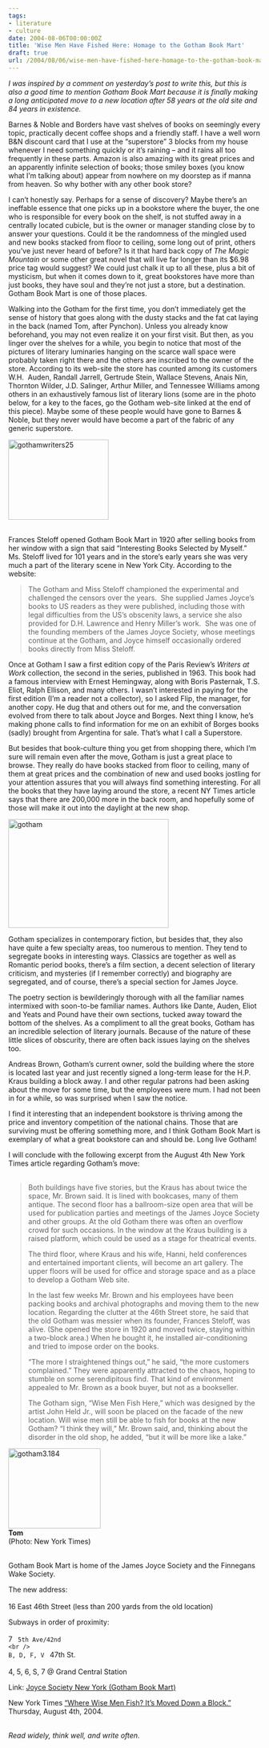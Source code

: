 ```yaml
---
tags:
- literature
- culture
date: 2004-08-06T00:00:00Z
title: 'Wise Men Have Fished Here: Homage to the Gotham Book Mart' 
draft: true
url: /2004/08/06/wise-men-have-fished-here-homage-to-the-gotham-book-mart/
---
```


<p><i>I was inspired by a comment on yesterday&#8217;s post to write this, but this is also a good time to mention Gotham Book Mart because it is finally making a long anticipated move to a new location after 58 years at the old site and 84 years in existence.</i></p>
<p>Barnes &amp; Noble and Borders have vast shelves of books on seemingly every topic, practically decent coffee shops and a friendly staff. I have a well worn B&amp;N discount card that I use at the &#8220;superstore&#8221; 3 blocks from my house whenever I need something quickly or it&#8217;s raining &#8211; and it rains all too frequently in these parts. Amazon is also amazing with its great prices and an apparently infinite selection of books; those smiley boxes (you know what I&#8217;m talking about) appear from nowhere on my doorstep as if manna from heaven. So why bother with any other book store?</p>
<p>I can&#8217;t honestly say. Perhaps for a sense of discovery? Maybe there&#8217;s an ineffable essence that one picks up in a bookstore where the buyer, the one who is responsible for every book on the shelf, is not stuffed away in a centrally located cubicle, but is the owner or manager standing close by to answer your questions. Could it be the randomness of the mingled used and new books stacked from floor to ceiling, some long out of print, others you&#8217;ve just never heard of before? Is it that hard back copy of <i>The Magic Mountain</i> or some other great novel that will live far longer than its $6.98 price tag would suggest? We could just chalk it up to all these, plus a bit of mysticism, but when it comes down to it, great bookstores have more than just books, they have soul and they&#8217;re not just a store, but a destination. Gotham Book Mart is one of those places.</p>
<p>Walking into the Gotham for the first time, you don&#8217;t immediately get the sense of history that goes along with the dusty stacks and the fat cat laying in the back (named Tom, after Pynchon). Unless you already know beforehand, you may not even realize it on your first visit. But then, as you linger over the shelves for a while, you begin to notice that most of the pictures of literary luminaries hanging on the scarce wall space were probably taken right there and the others are inscribed to the owner of the store. According to its web-site the store has counted among its customers W.H.&nbsp; Auden, Randall Jarrell, Gertrude Stein, Wallace Stevens, Anais Nin, Thornton Wilder, J.D. Salinger, Arthur Miller, and Tennessee Williams among others in an exhaustively famous list of literary lions (some are in the photo below, for a key to the faces, go the Gotham web-site linked at the end of this piece). Maybe some of these people would have gone to Barnes &amp; Noble, but they never would have become a part of the fabric of any generic superstore. </p>
<p><img alt="gothamwriters25" src="http://www.chekhovsmistress.com/images/gothamwriters25.jpg" width="200" height="160" border="0" /><br />
<br />
</p>
<p>Frances Steloff opened Gotham Book Mart in 1920 after selling books from her window with a sign that said &#8220;Interesting Books Selected by Myself.&#8221; Ms. Steloff lived for 101 years and in the store&#8217;s early years she was very much a part of the literary scene in New York City. According to the website: </p>
<blockquote>
<p>The Gotham and Miss Steloff championed the experimental and challenged the  censors over the years.&#160; She supplied James Joyce&#8217;s books to US readers  as they were  published, including those with legal difficulties from the US&#8217;s obscenity  laws, a service she also provided for D.H. Lawrence and Henry Miller&#8217;s  work.&#160; She was one of the founding members of the James Joyce Society,  whose meetings continue at the Gotham, and Joyce himself occasionally ordered books directly from Miss  Steloff.</p>
</blockquote>
<p>Once at Gotham I saw a first edition copy of the Paris Review&#8217;s <i>Writers at Work</i> collection, the second in the series, published in 1963. This book had a famous interview with Ernest Hemingway, along with Boris Pasternak, T.S. Eliot, Ralph Ellison, and many others. I wasn&#8217;t interested in paying for the first edition (I&#8217;m a reader not a collector), so I asked Flip, the manager, for another copy. He dug that and others out for me, and the conversation evolved from there to talk about Joyce and Borges. Next thing I know, he&#8217;s making phone calls to find information for me on an exhibit of Borges books (sadly) brought from Argentina for sale. That&#8217;s what I call a Superstore.</p>
<p>But besides that book-culture thing you get from shopping there, which I&#8217;m sure will remain even after the move, Gotham is just a great place to browse. They really do have books stacked from floor to ceiling, many of them at great prices and the combination of new and used books jostling for your attention assures that you will always find something interesting. For all the books that they have laying around the store, a recent NY Times article says that there are 200,000 more in the back room, and hopefully some of those will make it out into the daylight at the new shop.</p>
<p><img alt="gotham" src="http://www.chekhovsmistress.com/images/gotham.jpg" width="320" height="217" border="0" /></p>
<p>Gotham specializes in contemporary fiction, but besides that, they also have quite a few specialty areas, too numerous to mention. They tend to segregate books in interesting ways. Classics are together as well as Romantic period books, there&#8217;s a film section, a decent selection of literary criticism, and mysteries (if I remember correctly) and biography are segregated, and of course, there&#8217;s a  special section for James Joyce. </p>
<p>The poetry section is bewilderingly thorough with all the familiar names intermixed with soon-to-be familiar names. Authors like Dante, Auden, Eliot and Yeats and Pound have their own sections, tucked away toward the bottom of the shelves. As a compliment to all the great books, Gotham has an incredible selection of literary journals. Because of the nature of these little slices of obscurity, there are often back issues laying on the shelves too.</p>
<p>Andreas Brown, Gotham&#8217;s current owner, sold the building where the store is located last year and just recently signed a long-term lease for the H.P. Kraus building a block away. I and other regular patrons had been asking about the move for some time, but the employees were mum. I had not been in for a while, so was surprised when I saw the notice. </p>
<p>I find it interesting that an independent bookstore is thriving among the price and inventory competition of the national chains. Those that are surviving must be offering something more, and I think Gotham Book Mart is exemplary of what a great bookstore can and should be. Long live Gotham! </p>
<p>I will conclude with the following excerpt from the August 4th New York Times article regarding Gotham&#8217;s move:<br />
<br />
<blockquote>Both buildings have five stories, but the Kraus has about twice the space, Mr. Brown said. It is lined with bookcases, many of them antique. The second floor has a ballroom-size open area that will be used for publication parties and meetings of the James Joyce Society and other groups. At the old Gotham there was often an overflow crowd for such occasions. In the window at the Kraus building is a raised platform, which could be used as a stage for theatrical events.</p>
<p>The third floor, where Kraus and his wife, Hanni, held conferences and entertained important clients, will become an art gallery. The upper floors will be used for office and storage space and as a place to develop a Gotham Web site.</p>
<p>In the last few weeks Mr. Brown and his employees have been packing books and archival photographs and moving them to the new location. Regarding the clutter at the 46th Street store, he said that the old Gotham was messier when its founder, Frances Steloff, was alive. (She opened the store in 1920 and moved twice, staying within a two-block area.) When he bought it, he installed air-conditioning and tried to impose order on the books.</p>
<p>&#8220;The more I straightened things out,&#8221; he said, &#8220;the more customers complained.&#8221; They were apparently attracted to the chaos, hoping to stumble on some serendipitous find. That kind of environment appealed to Mr. Brown as a book buyer, but not as a bookseller.</p>
<p>The Gotham sign, &#8220;Wise Men Fish Here,&#8221; which was designed by the artist John Held Jr., will soon be placed on the facade of the new location. Will wise men still be able to fish for books at the new Gotham? &#8220;I think they will,&#8221; Mr. Brown said, and, thinking about the disorder in the old shop, he added, &#8220;but it will be more like a lake.&#8221;</blockquote></p>
<p><img alt="gotham3.184" src="http://www.chekhovsmistress.com/images/gotham3.184.jpg" width="184" height="160" border="0" /><br />
<strong>Tom</strong><br />
(Photo: New York Times)<br />
<br />
</p>
<p>Gotham Book Mart is home of the James Joyce Society and the Finnegans Wake Society.</p>
<p>The new address:<br />
<br />
16 East 46th Street (less than 200 yards from the old location)</p>
<p>Subways in order of proximity: <br />
<br />
7 <code> 5th Ave/42nd
&lt;br /&gt;
B, D, F, V </code> 47th St.<br />
<br />
4, 5, 6, S, 7 @ Grand Central Station</p>
<p>Link: <a href="http://www.joycesociety.org/fw_frame.html">Joyce Society New York (Gotham Book Mart)</a></p>
<p>New York Times <a href="http://www.nytimes.com/2004/08/04/books/04goth.html?ex=1249358400&amp;en=b6c8fd2d6965f2ae&amp;ei=5090&amp;partner=rssuserland">&#8220;Where Wise Men Fish? It&#8217;s Moved Down a Block.&#8221;</a> Thursday, August 4th, 2004.</p>
<p><br />
<i>Read widely, think well, and write often.</i><br />
</p>

